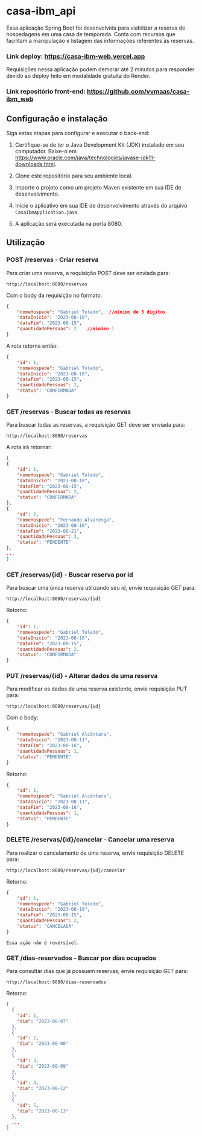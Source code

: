 # casa-ibm_api

Essa aplicação Spring Boot foi desenvolvida para viabilizar a reserva de hospedagens em uma casa de temporada. Conta com recursos que facilitam a manipulação e listagem das informações referentes às reservas.

### Link deploy: https://casa-ibm-web.vercel.app

Requisições nessa aplicação podem demorar até 2 minutos para responder devido ao deploy feito em modalidade gratuita do Render.

### Link repositório front-end: https://github.com/vvmaas/casa-ibm_web


## Configuração e instalação

Siga estas etapas para configurar e executar o back-end:

1. Certifique-se de ter o Java Development Kit (JDK) instalado em seu computador. Baixe-o em https://www.oracle.com/java/technologies/javase-jdk11-downloads.html.

2. Clone este repositório para seu ambiente local.

3. Importe o projeto como um projeto Maven existente em sua IDE de desenvolvimento.

4. Inicie o aplicativo em sua IDE de desenvolvimento através do arquivo `CasaIbmApplication.java`.

5. A aplicação será executada na porta 8080.


## Utilização

### POST /reservas - Criar reserva

Para criar uma reserva, a requisição POST deve ser enviada para:

```url
http://localhost:8080/reservas
```
Com o body da requisição no formato: 

```json
{
    "nomeHospede": "Gabriel Toledo",  //minímo de 3 dígitos 
    "dataInicio": "2023-08-10",
    "dataFim": "2023-08-15",
    "quantidadePessoas": 2    //minímo 1 
}
```
A rota retorna então:

```json
{
    "id": 1,
    "nomeHospede": "Gabriel Toledo",
    "dataInicio": "2023-08-10",
    "dataFim": "2023-08-15",
    "quantidadePessoas": 2,
    "status": "CONFIRMADA"
}
```

### GET /reservas - Buscar todas as reservas

Para buscar todas as reservas, a requisição GET deve ser enviada para:

```url
http://localhost:8080/reservas
```
A rota irá retornar:

```json
[
{
    "id": 1,
    "nomeHospede": "Gabriel Toledo",
    "dataInicio": "2023-08-10",
    "dataFim": "2023-08-15",
    "quantidadePessoas": 2,
    "status": "CONFIRMADA"
},
{
    "id": 2,
    "nomeHospede": "Fernando Alvarenga",
    "dataInicio": "2023-08-16",
    "dataFim": "2023-08-21",
    "quantidadePessoas": 3,
    "status": "PENDENTE"
},
...
]

```

### GET /reservas/{id} - Buscar reserva por id

Para buscar uma única reserva utilizando seu id, envie requisição GET para:

```url
http://localhost:8080/reservas/{id}
```
Retorno:

```json
{
    "id": 1,
    "nomeHospede": "Gabriel Toledo",
    "dataInicio": "2023-08-10",
    "dataFim": "2023-08-15",
    "quantidadePessoas": 2,
    "status": "CONFIRMADA"
}
```

### PUT /reservas/{id} - Alterar dados de uma reserva

Para modificar os dados de uma reserva existente, envie requisição PUT para:

```url
http://localhost:8080/reservas/{id}
```
Com o body:

```json
{
    "nomeHospede": "Gabriel Alcântara",
    "dataInicio": "2023-08-11",
    "dataFim": "2023-08-16",
    "quantidadePessoas": 1,
    "status": "PENDENTE"
}
```

Retorno:

```json
{
    "id": 1,
    "nomeHospede": "Gabriel Alcântara",
    "dataInicio": "2023-08-11",
    "dataFim": "2023-08-16",
    "quantidadePessoas": 1,
    "status": "PENDENTE"
}
```

### DELETE /reservas/{id}/cancelar - Cancelar uma reserva

Para realizar o cancelamento de uma reserva, envie requisição DELETE para:

```url
http://localhost:8080/reservas/{id}/cancelar
```
Retorno:

```json
{
    "id": 1,
    "nomeHospede": "Gabriel Toledo",
    "dataInicio": "2023-08-10",
    "dataFim": "2023-08-15",
    "quantidadePessoas": 2,
    "status": "CANCELADA"
}
```
```Essa ação não é reversível.```

### GET /dias-reservados - Buscar por dias ocupados

Para consultar dias que já possuem reservas, envie requisição GET para: 

```url
http://localhost:8080/dias-reservados
```
Retorno:

```json
[
  {
    "id": 1,
    "dia": "2023-08-07"
  },
  {
    "id": 2,
    "dia": "2023-08-08"
  },
  {
    "id": 3,
    "dia": "2023-08-09"
  },
  {
    "id": 4,
    "dia": "2023-08-12"
  },
  {
    "id": 5,
    "dia": "2023-08-13"
  },
  ...
]
```

